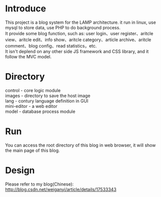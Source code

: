 Introduce
=====
This project is a blog system for the LAMP architecture. it run in linux, use mysql to store data, use PHP to do background process.<br/>
It provide some blog function, such as: user login、user register、aritcle view、aritcle edit、info show、aritcle category、article archive、aritcle comment、blog config、read statistics，etc.<br/>
It isn't deplend on any other side JS framework and CSS library, and it follow the MVC model.<br/>

Directory
=====
control - core logic module<br/>
images - directory to save the host image<br/>
lang - contury language definition in GUI<br/>
mini-editor - a web editor<br/>
model - database process module<br/>

Run
=====
You can access the root directory of this blog in web browser, it will show the main page of this blog.<br/>

Design
=====
Please refer to my blog(Chinese):<br/>
http://blog.csdn.net/weiganyi/article/details/17533343<br/>
